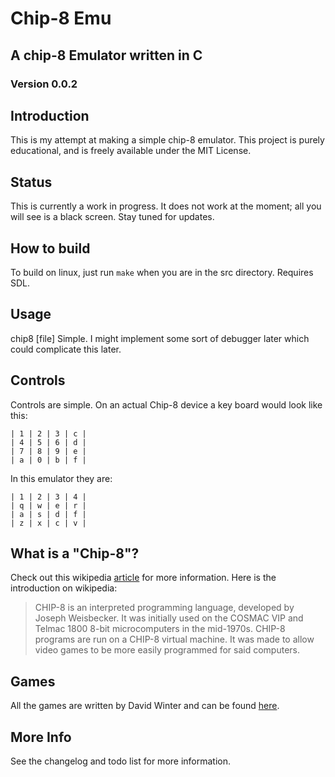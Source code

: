 # Chip-8 Emu
## A chip-8 Emulator written in C
### Version 0.0.2

## Introduction
This is my attempt at making a simple chip-8 emulator. This project is purely educational, and is freely available under the MIT License.

## Status
This is currently a work in progress. It does not work at the moment; all you will see is a black screen. Stay tuned for updates.

## How to build
To build on linux, just run `make` when you are in the src directory.
Requires SDL.

## Usage
chip8 [file]
Simple. I might implement some sort of debugger later which could complicate this later.

## Controls
Controls are simple. On an actual Chip-8 device a key board would look like this:

	| 1 | 2 | 3 | c |
	| 4 | 5 | 6 | d |
	| 7 | 8 | 9 | e |
	| a | 0 | b | f |

In this emulator they are:

	| 1 | 2 | 3 | 4 |
	| q | w | e | r |
	| a | s | d | f |
	| z | x | c | v |

## What is a "Chip-8"?
Check out this wikipedia [article](http://en.wikipedia.org/wiki/CHIP-8) for more information. Here is the introduction on wikipedia:
> CHIP-8 is an interpreted programming language, developed by Joseph Weisbecker.
> It was initially used on the COSMAC VIP and Telmac 1800 8-bit microcomputers in
> the mid-1970s. CHIP-8 programs are run on a CHIP-8 virtual machine. It was made
> to allow video games to be more easily programmed for said computers.

## Games
All the games are written by David Winter and can be found [here](http://www.pong-story.com/chip8/).

## More Info
See the changelog and todo list for more information.

